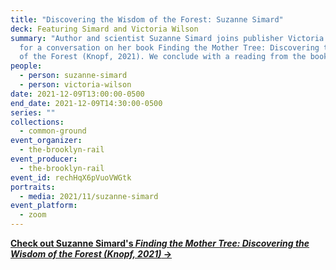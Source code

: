 ```yaml
---
title: "Discovering the Wisdom of the Forest: Suzanne Simard"
deck: Featuring Simard and Victoria Wilson
summary: "Author and scientist Suzanne Simard joins publisher Victoria Wilson
  for a conversation on her book Finding the Mother Tree: Discovering the Wisdom
  of the Forest (Knopf, 2021). We conclude with a reading from the book. "
people:
  - person: suzanne-simard
  - person: victoria-wilson
date: 2021-12-09T13:00:00-0500
end_date: 2021-12-09T14:30:00-0500
series: ""
collections:
  - common-ground
event_organizer:
  - the-brooklyn-rail
event_producer:
  - the-brooklyn-rail
event_id: rechHqX6pVuoVWGtk
portraits:
  - media: 2021/11/suzanne-simard
event_platform:
  - zoom
---
```

**[Check out Suzanne Simard's *Finding the Mother Tree: Discovering the Wisdom of the Forest (Knopf, 2021)* →](https://suzannesimard.com/finding-the-mother-tree-book/)**